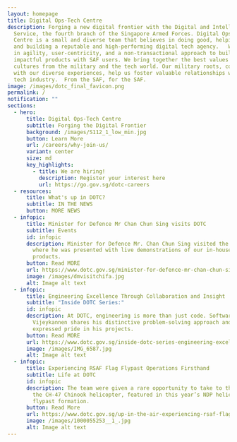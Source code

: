 ```yaml
---
layout: homepage
title: Digital Ops-Tech Centre
description: Forging a new digital frontier with the Digital and Intelligence
  Service, the fourth branch of the Singapore Armed Forces. Digital Ops-Tech
  Centre is a small and diverse team that believes in doing good, helping users,
  and building a reputable and high-performing digital tech agency.   We believe
  in agility, user-centricity, and a non-transactional approach to building
  impactful products with SAF users. We bring together the best values and
  cultures from the military and the tech world. Our military roots, combined
  with our diverse experiences, help us foster valuable relationships with the
  tech industry.  From the SAF, for the SAF.
image: /images/dotc_final_favicon.png
permalink: /
notification: ""
sections:
  - hero:
      title: Digital Ops-Tech Centre
      subtitle: Forging the Digital Frontier
      background: /images/S112_1_low_min.jpg
      button: Learn More
      url: /careers/why-join-us/
      variant: center
      size: md
      key_highlights:
        - title: We are hiring!
          description: Register your interest here
          url: https://go.gov.sg/dotc-careers
  - resources:
      title: What's up in DOTC?
      subtitle: IN THE NEWS
      button: MORE NEWS
  - infopic:
      title: Minister for Defence Mr Chan Chun Sing visits DOTC
      subtitle: Events
      id: infopic
      description: Minister for Defence Mr. Chan Chun Sing visited the DOTC office,
        where he was presented with live demonstrations of our in-house digital
        products.
      button: Read MORE
      url: https://www.dotc.gov.sg/minister-for-defence-mr-chan-chun-sing-visits-dotc/
      image: /images/dmvisitchifa.jpg
      alt: Image alt text
  - infopic:
      title: Engineering Excellence Through Collaboration and Insight
      subtitle: "Inside DOTC Series:"
      id: infopic
      description: At DOTC, engineering is more than just code. Software Engineer,
        Vijeykannen shares his distinctive problem-solving approach and
        expressed pride in his projects.
      button: Read MORE
      url: https://www.dotc.gov.sg/inside-dotc-series-engineering-excellence-through-collaboration-and-insight/
      image: /images/IMG_6587.jpg
      alt: Image alt text
  - infopic:
      title: Experiencing RSAF Flag Flypast Operations Firsthand
      subtitle: Life at DOTC
      id: infopic
      description: The team were given a rare opportunity to take to the skies aboard
        the CH-47 Chinook helicopter, featured in this year’s NDP helicopter
        flypast formation.
      button: Read More
      url: https://www.dotc.gov.sg/up-in-the-air-experiencing-rsaf-flag-flypast-operations-firsthand/
      image: /images/1000055253__1_.jpg
      alt: Image alt text
---
```

